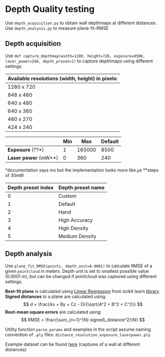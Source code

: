 # Depth Quality testing

Use `depth_acquisition.py` to obtain wall depthmaps at different distances.  
Use `depth_analysis.py`    to measure plane-fit-RMSE



## Depth acquisition

Use `def capture_depthmap(width=1280, height=720, exposure=8500, laser_power=240, depth_preset=1)` to capture depthmaps using different settings.   

| Available resolutions (width, height) in pixels: |
| ------------------------------------------------ |
| 1280 x 720                                       |
| 848  x 480                                       |
| 640  x 480                                       |
| 640  x 360                                       |
| 480  x 270                                       |
| 424  x 240                                       |



|                        | Min  | Max    | Default |
| ---------------------- | ---- | ------ | ------- |
| **Exposure** (??*)     | 1    | 165000 | 8500    |
| **Laser power** (mW**) | 0    | 360    | 240     |

*documentation says $ms$ but the implementation looks more like $\mu s$ 
**steps of 30mW 



| Depth preset index | Depth preset name |
| ------------------ | ----------------- |
| 0                  | Custom            |
| 1                  | Default           |
| 2                  | Hand              |
| 3                  | High Accuracy     |
| 4                  | High Density      |
| 5                  | Medium Density    |





## Depth analysis

Use `plane_fit_RMSE(points, depth_unit=0.0001)` to calculate RMSE of a given `pointcloud` in meters. Depth unit is set to smallest possible value (0.0001 m), but can be changed if pointcloud was captured using different settings.

**Best-fit plane** is calculated using [Linear Regression](https://scikit-learn.org/stable/modules/generated/sklearn.linear_model.LinearRegression.html#sklearn.linear_model.LinearRegression) from scikit learn [library](https://scikit-learn.org/stable/modules/linear_model.html#ordinary-least-squares). 
**Signed distances** to a plane are calculated using:
$$
d = \frac{Ax + By + Cz - D}{\sqrt{A^2 + B^2 + C^2}}
$$
**Root-mean square errors** are calculated using:
$$
RMSE = \frac{\sum_{n=1}^{N} signed\_distance^2}{N}
$$


Utility function `parse_params` and examples in the script assume naming convention of `.ply` files:
`distance_resolution_exposure_laserpower.ply`

Example dataset can be found [here](https://drive.google.com/open?id=1PRAM1WC2O3LjU8KLo7OZq_YXtz5iKds1) (captures of a wall at different distances)